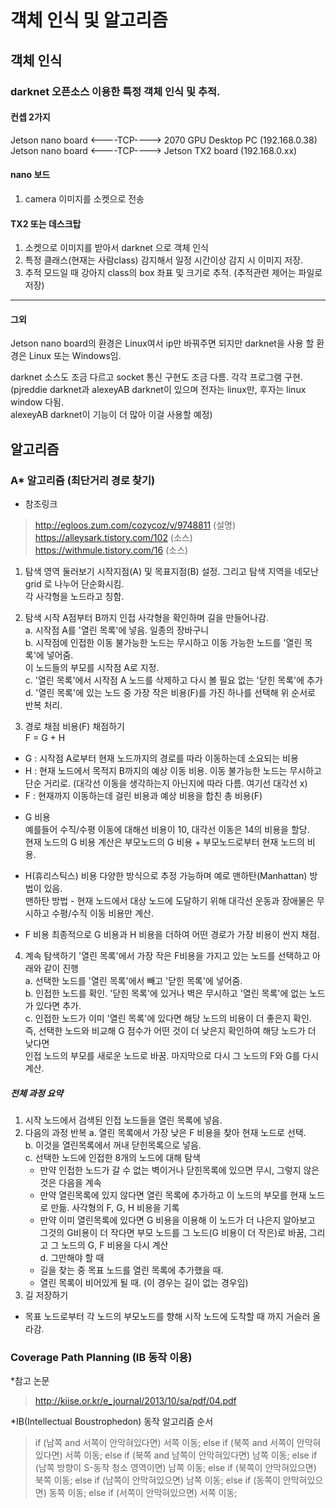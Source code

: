 # 객체 인식 및 알고리즘

## 객체 인식
### darknet 오픈소스 이용한 특정 객체 인식 및 추적.
#### 컨셉 2가지
Jetson nano board <----TCP----> 2070 GPU Desktop PC (192.168.0.38)  
Jetson nano board <----TCP----> Jetson TX2 board (192.168.0.xx)
#### nano 보드
1. camera 이미지를 소켓으로 전송

#### TX2 또는 데스크탑
1. 소켓으로 이미지를 받아서 darknet 으로 객체 인식  
2. 특정 클래스(현재는 사람class) 감지해서 일정 시간이상 감지 시 이미지 저장.  
3. 추적 모드일 때 강아지 class의 box 좌표 및 크기로 추적. (추적관련 제어는 파일로 저장)  
-----------
#### 그외  

Jetson nano board의 환경은 Linux여서 ip만 바꿔주면 되지만 darknet을 사용 할 환경은 Linux 또는 Windows임.  

darknet 소스도 조금 다르고 socket 통신 구현도 조금 다름. 각각 프로그램 구현.  
(pjreddie darknet과 alexeyAB darknet이 있으며 전자는 linux만, 후자는 linux window 다됨.  
  alexeyAB darknet이 기능이 더 많아 이걸 사용할 예정)

## 알고리즘
### A* 알고리즘 (최단거리 경로 찾기)
* 참조링크
> <http://egloos.zum.com/cozycoz/v/9748811> (설명)  
> <https://alleysark.tistory.com/102> (소스)  
> <https://withmule.tistory.com/16> (소스)

1. 탐색 영역 둘러보기
시작지점(A) 및 목표지점(B) 설정. 그리고 탐색 지역을 네모난 grid 로 나누어 단순화시킴.  
각 사각형을 노드라고 칭함.

2. 탐색 시작
A점부터 B까지 인접 사각형을 확인하며 길을 만들어나감.  
  a. 시작점 A를 '열린 목록'에 넣음. 일종의 장바구니  
  b. 시작점에 인접한 이동 불가능한 노드는 무시하고 이동 가능한 노드를 '열린 목록'에 넣어줌.  
      이 노드들의 부모를 시작점 A로 지정.  
  c. '열린 목록'에서 시작점 A 노드를 삭제하고 다시 볼 필요 없는 '닫힌 목록'에 추가  
  d. '열린 목록'에 있는 노드 중 가장 작은 비용(F)를 가진 하나를 선택해 위 순서로 반복 처리.  

3. 경로 채점
비용(F) 채점하기  
F = G + H
- G : 시작점 A로부터 현재 노드까지의 경로를 따라 이동하는데 소요되는 비용
- H : 현재 노드에서 목적지 B까지의 예상 이동 비용. 이동 불가능한 노드는 무시하고 단순 거리로.
       (대각선 이동을 생각하는지 아닌지에 따라 다름. 여기선 대각선 x)
- F : 현재까지 이동하는데 걸린 비용과 예상 비용을 합친 총 비용(F)

* G 비용  
예를들어 수직/수평 이동에 대해선 비용이 10, 대각선 이동은 14의 비용을 할당.  
현재 노드의 G 비용 계산은 부모노드의 G 비용 + 부모노드로부터 현재 노드의 비용.  

* H(휴리스틱스) 비용
다양한 방식으로 추정 가능하며 예로 맨하탄(Manhattan) 방법이 있음.   
맨하탄 방법 - 현재 노드에서 대상 노드에 도달하기 위해 대각선 운동과 장애물은 무시하고 수평/수직 이동 비용만 계산.

* F 비용
최종적으로 G 비용과 H 비용을 더하여 어떤 경로가 가장 비용이 싼지 채점.

4. 계속 탐색하기
'열린 목록'에서 가장 작은 F비용을 가지고 있는 노드를 선택하고 아래와 같이 진행  
  a. 선택한 노드를 '열린 목록'에서 빼고 '닫힌 목록'에 넣어줌.  
  b. 인접한 노드를 확인. '닫힌 목록'에 있거나 벽은 무시하고 '열린 목록'에 없는 노드가 있다면 추가.  
  c. 인접한 노드가 이미 '열린 목록'에 있다면 해당 노드의 비용이 더 좋은지 확인.  
     즉, 선택한 노드와 비교해 G 점수가 어떤 것이 더 낮은지 확인하여 해당 노드가 더 낮다면  
     인접 노드의 부모를 새로운 노드로 바꿈. 마지막으로 다시 그 노드의 F와 G를 다시 계산.  


##### 전체 과정 요약
1. 시작 노드에서 검색된 인접 노드들을 열린 목록에 넣음.
2. 다음의 과정 반복 
  a. 열린 목록에서 가장 낮은 F 비용을 찾아 현재 노드로 선택.  
  b. 이것을 열린목록에서 꺼내 닫힌목록으로 넣음.  
  c. 선택한 노드에 인접한 8개의 노드에 대해 탐색  
    - 만약 인접한 노드가 갈 수 없는 벽이거나 닫힌목록에 있으면 무시, 그렇지 않은것은 다음을 계속
    - 만약 열린목록에 있지 않다면 열린 목록에 추가하고 이 노드의 부모를 현재 노드로 만듦.
      사각형의 F, G, H 비용을 기록
    - 만약 이미 열린목록에 있다면 G 비용을 이용해 이 노드가 더 나은지 알아보고 그것의 G비용이 더
      작다면 부모 노드를 그 노드(G 비용이 더 작은)로 바꿈, 그리고 그 노드의 G, F 비용을 다시 계산  
  d. 그만해야 할 때  
    - 길을 찾는 중 목표 노드를 열린 목록에 추가했을 때.
    - 열린 목록이 비어있게 될 때. (이 경우는 길이 없는 경우임)
3. 길 저장하기
  - 목표 노드로부터 각 노드의 부모노드를 향해 시작 노드에 도착할 때 까지 거슬러 올라감.


### Coverage Path Planning (IB 동작 이용)
*참고 논문
> <http://kiise.or.kr/e_journal/2013/10/sa/pdf/04.pdf>

*IB(Intellectual Boustrophedon) 동작 알고리즘 순서  

>if (남쪽 and 서쪽이 안막혀있다면)
	서쪽 이동;
else if (북쪽 and 서쪽이 안막혀있다면)
	서쪽 이동;
else if (북쪽 and 남쪽이 안막혀있다면)
	남쪽 이동;
else if (남쪽 방향이 S-동작 청소 영역이면)
	남쪽 이동;
else if (북쪽이 안막혀있으면)
	북쪽 이동;
else if (남쪽이 안막혀있으면)
	남쪽 이동;
else if (동쪽이 안막혀있으면)
	동쪽 이동;
else if (서쪽이 안막혀있으면)
	서쪽 이동;

